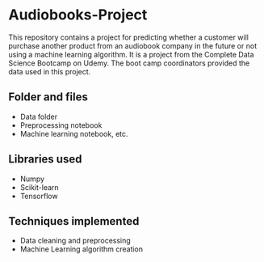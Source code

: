 # Audiobooks-Project
This repository contains a project for predicting whether a customer will purchase another product from an audiobook company in the future or not using a machine learning algorithm. It is a project from the Complete Data Science Bootcamp on Udemy. The boot camp coordinators provided the data used in this project. 

## Folder and files
* Data folder
* Preprocessing notebook
* Machine learning notebook, etc.

## Libraries used
* Numpy
* Scikit-learn
* Tensorflow

## Techniques implemented
* Data cleaning and preprocessing
* Machine Learning algorithm creation
